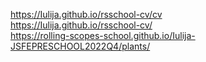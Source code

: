 https://Iulija.github.io/rsschool-cv/cv  
https://Iulija.github.io/rsschool-cv/  
https://rolling-scopes-school.github.io/Iulija-JSFEPRESCHOOL2022Q4/plants/
